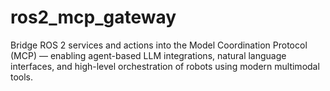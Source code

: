# ros2_mcp_gateway
Bridge ROS 2 services and actions into the Model Coordination Protocol (MCP) — enabling agent-based LLM integrations, natural language interfaces, and high-level orchestration of robots using modern multimodal tools.
